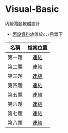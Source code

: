 # Visual-Basic
丙級電腦軟體設計

- [丙設資料](https://github.com/XiaoYu0708/Visual-Basic/tree/main/%E4%B8%99%E8%A8%AD%E8%B3%87%E6%96%99)放置於```c:/```目錄下

|名稱|檔案位置|
|:---:|:---:|
|第一題|[連結](https://github.com/XiaoYu0708/Visual-Basic/tree/1060301)|
|第二題|[連結](https://github.com/XiaoYu0708/Visual-Basic/tree/1060302)|
|第三題|[連結](https://github.com/XiaoYu0708/Visual-Basic/tree/1060303)|
|第四題|[連結](https://github.com/XiaoYu0708/Visual-Basic/tree/1060304)|
|第五題|[連結](https://github.com/XiaoYu0708/Visual-Basic/tree/1060305)|
|第六題|[連結](https://github.com/XiaoYu0708/Visual-Basic/tree/1060306)|
|第七題|[連結](https://github.com/XiaoYu0708/Visual-Basic/tree/1060307)|
|第八題|[連結](https://github.com/XiaoYu0708/Visual-Basic/tree/1060308)|
